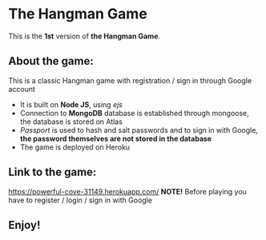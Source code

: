 # The Hangman Game
This is the **1st** version of **the Hangman Game**.

## About the game:
This is a classic Hangman game with registration / sign in through Google account
* It is built on **Node JS**, using *ejs*
* Connection to **MongoDB** database is established through mongoose, the database is stored on Atlas
* *Passport* is used to hash and salt passwords and to sign in with Google, **the password themselves are not stored in the database**
* The game is deployed on Heroku

## Link to the game:
https://powerful-cove-31149.herokuapp.com/
**NOTE!** Before playing you have to register / login / sign in with Google

## Enjoy!

